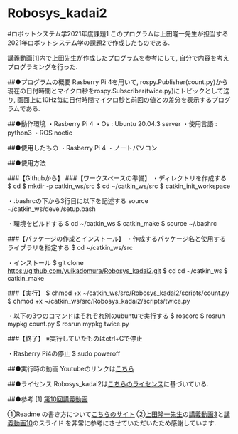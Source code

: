 # Robosys_kadai2

#ロボットシステム学2021年度課題1
このプログラムは上田隆一先生が担当する2021年ロボットシステム学の課題2で作成したものである. 

講義動画[1]内で上田先生が作成したプログラムを参考にして, 自分で内容を考えプログラミングを行った. 


##●プログラムの概要
Rasberry Pi 4を用いて, rospy.Publisher(count.py)から現在の日付時間とマイクロ秒をrospy.Subscriber(twice.py)にトピックとして送り, 画面上に10Hz毎に日付時間マイクロ秒と前回の値との差分を表示するプログラムである.


##●動作環境
・Rasberry Pi 4
・Os : Ubuntu 20.04.3 server
・使用言語 : python3
・ROS noetic


##●使用したもの
・Rasberry Pi 4
・ノートパソコン


##●使用方法

###【Githubから】
###【ワークスペースの準備】
・ディレクトリを作成する
$ cd
$ mkdir -p catkin_ws/src
$ cd ~/catkin_ws/src
$ catkin_init_workspace 

・.bashrcの下から3行目に以下を記述する
source ~/catkin_ws/devel/setup.bash

・環境をビルドする
$ cd ~/catkin_ws
$ catkin_make
$ source ~/.bashrc

###【パッケージの作成とインストール】
・作成するパッケージ名と使用するライブラリを指定する
$ cd ~/catkin_ws/src

・インストール
$ git clone https://github.com/yuikadomura/Robosys_kadai2.git 
$ cd cd ~/catkin_ws
$ catkin_make

###【実行】
$ chmod +x ~/catkin_ws/src/Robosys_kadai2/scripts/count.py
$ chmod +x ~/catkin_ws/src/Robosys_kadai2/scripts/twice.py

・以下の3つのコマンドはそれぞれ別のubuntuで実行する
$ roscore
$ rosrun mypkg count.py
$ rosrun mypkg twice.py

###【終了】
※実行していたものはctrl+Cで停止

・Rasberry Pi4の停止
$ sudo poweroff

##●実行時の動画
Youtubeのリンクは[こちら]()

##●ライセンス
Robosys_kadai2は[こちらのライセンス](https://www.gnu.org/licenses/)に基づいている.

##●参考
[1] [第10回講義動画](https://youtu.be/PL85Pw_zQH0)

①Readme の書き方について[こちらのサイト](https://style.potepan.com/articles/33682.html#GitHubREADME-3)
②[上田隆一先生](https://github.com/ryuichiueda)の[講義動画3](https://ryuichiueda.github.io/robosys2020/lesson3_git.html#/)と[講義動画10](https://ryuichiueda.github.io/robosys2020/lesson10_ros.html#/7)のスライド
を非常に参考にさせていただいたため感謝しています.
